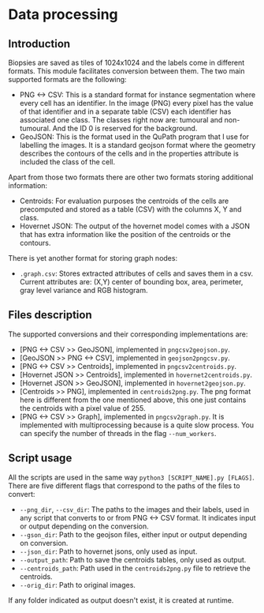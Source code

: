 # Data processing
## Introduction

Biopsies are saved as tiles of 1024x1024 and the labels come in different formats. This module facilitates conversion between them. The two main supported formats are the following:

* PNG <-> CSV: This is a standard format for instance segmentation where every cell has an identifier. In the image (PNG) every pixel has the value of that identifier and in a separate table (CSV) each identifier has associated one class. The classes right now are: tumoural and non-tumoural. And the ID 0 is reserved for the background.
* GeoJSON: This is the format used in the QuPath program that I use for labelling the images. It is a standard geojson format where the geometry describes the contours of the cells and in the properties attribute is included the class of the cell.

Apart from those two formats there are other two formats storing additional information:

* Centroids: For evaluation purposes the centroids of the cells are precomputed and stored as a table (CSV) with the columns X, Y and class.
* Hovernet JSON: The output of the hovernet model comes with a JSON that has extra information like the position of the centroids or the contours. 

There is yet another format for storing graph nodes:

* `.graph.csv`: Stores extracted attributes of cells and saves them in a csv. Current attributes are: (X,Y) center of bounding box, area, perimeter, gray level variance and RGB histogram.

## Files description

The supported conversions and their corresponding implementations are: 
* [PNG <-> CSV >> GeoJSON], implemented in `pngcsv2geojson.py`.
* [GeoJSON >> PNG <-> CSV], implemented in `geojson2pngcsv.py`.
* [PNG <-> CSV >> Centroids], implemented in `pngcsv2centroids.py`.
* [Hovernet JSON >> Centroids], implemented in `hovernet2centroids.py`.
* [Hovernet JSON >> GeoJSON], implemented in `hovernet2geojson.py`.
* [Centroids >> PNG], implemented in `centroids2png.py`. The png format here is different from the one mentioned above, this one just contains the centroids with a pixel value of 255.
* [PNG <-> CSV >> Graph], implemented in `pngcsv2graph.py`. It is implemented with multiprocessing because is a quite slow process. You can specify the number of threads in the flag `--num_workers`.

## Script usage

All the scripts are used in the same way `python3 [SCRIPT_NAME].py [FLAGS]`. There are five different flags that correspond to the paths of the files to convert:

* `--png_dir`, `--csv_dir`: The paths to the images and their labels, used in any script that converts to or from PNG <-> CSV format. It indicates input or output depending on the conversion.
* `--gson_dir`: Path to the geojson files, either input or output depending on conversion.
* `--json_dir`: Path to hovernet jsons, only used as input.
* `--output_path`: Path to save the centroids tables, only used as output.
* `--centroids_path`: Path used in the `centroids2png.py` file to retrieve the centroids.
* `--orig_dir`: Path to original images.

If any folder indicated as output doesn't exist, it is created at runtime.
